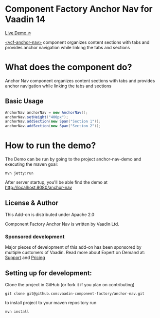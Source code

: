 # Component Factory Anchor Nav for Vaadin 14

[Live Demo ↗](https://incubator.app.fi/anchor-nav-demo/anchor-nav)

[&lt;vcf-anchor-nav&gt;](https://www.npmjs.com/package/@vaadin-component-factory/vcf-anchor-nav) component organizes content sections with tabs and provides anchor navigation while linking the tabs and sections

# What does the component do?

Anchor Nav component organizes content sections with tabs and provides anchor navigation while linking the tabs and sections

## Basic Usage
```java
AnchorNav anchorNav = new AnchorNav();
anchorNav.setHeight("400px");
anchorNav.addSection(new Span("Section 1"));
anchorNav.addSection(new Span("Section 2"));
```

# How to run the demo?

The Demo can be run by going to the project anchor-nav-demo and executing the maven goal:

```mvn jetty:run```

After server startup, you'll be able find the demo at [http://localhost:8080/anchor-nav](http://localhost:8080/anchor-nav)


## License & Author

This Add-on is distributed under Apache 2.0

Component Factory Anchor Nav is written by Vaadin Ltd.

### Sponsored development
Major pieces of development of this add-on has been sponsored by multiple customers of Vaadin. Read more  about Expert on Demand at: [Support](https://vaadin.com/support) and  [Pricing](https://vaadin.com/pricing)


## Setting up for development:

Clone the project in GitHub (or fork it if you plan on contributing)

```
git clone git@github.com:vaadin-component-factory/anchor-nav.git
```

to install project to your maven repository run
 
```mvn install```
